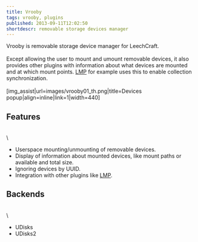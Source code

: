 ```yaml
---
title: Vrooby
tags: vrooby, plugins
published: 2013-09-11T12:02:50
shortdescr: removable storage devices manager
---
```


Vrooby is removable storage device manager for LeechCraft.\
\
Except allowing the user to mount and umount removable devices, it also
provides other plugins with information about what devices are mounted
and at which mount points. [LMP](/plugins-lmp) for example uses this to
enable collection synchronization.\
\
\[img\_assist|url=images/vrooby01\_th.png|title=Devices
popup|align=inline|link=1|width=440\]

Features
--------

\
\

-   Userspace mounting/unmounting of removable devices.
-   Display of information about mounted devices, like mount paths or
    available and total size.
-   Ignoring devices by UUID.
-   Integration with other plugins like [LMP](/plugins-lmp).

Backends
--------

\
\

-   UDisks
-   UDisks2
